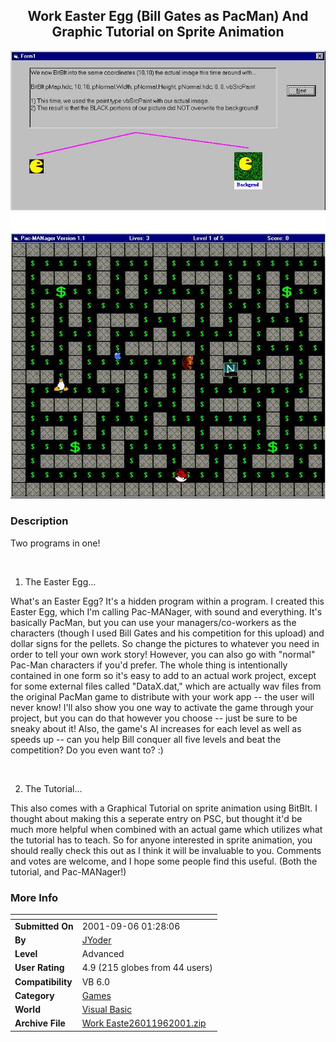 ﻿<div align="center">

## Work Easter Egg \(Bill Gates as PacMan\) And Graphic Tutorial on Sprite Animation

<img src="PIC2001961234215241.jpg">
</div>

### Description

Two programs in one!<br>

<br>

1) The Easter Egg...<br>

What's an Easter Egg? It's a hidden program within a program. I created this Easter Egg, which I'm calling Pac-MANager, with sound and everything. It's basically PacMan, but you can use your managers/co-workers as the characters (though I used Bill Gates and his competition for this upload) and dollar signs for the pellets. So change the pictures to whatever you need in order to tell your own work story! However, you can also go with "normal" Pac-Man characters if you'd prefer. The whole thing is intentionally contained in one form so it's easy to add to an actual work project, except for some external files called "DataX.dat," which are actually wav files from the original PacMan game to distribute with your work app -- the user will never know! I'll also show you one way to activate the game through your project, but you can do that however you choose -- just be sure to be sneaky about it! Also, the game's AI increases for each level as well as speeds up -- can you help Bill conquer all five levels and beat the competition? Do you even want to? :)<br>

<br>

2) The Tutorial...<br>

This also comes with a Graphical Tutorial on sprite animation using BitBlt. I thought about making this a seperate entry on PSC, but thought it'd be much more helpful when combined with an actual game which utilizes what the tutorial has to teach. So for anyone interested in sprite animation, you should really check this out as I think it will be invaluable to you. Comments and votes are welcome, and I hope some people find this useful. (Both the tutorial, and Pac-MANager!)
 
### More Info
 


<span>             |<span>
---                |---
**Submitted On**   |2001-09-06 01:28:06
**By**             |[JYoder](https://github.com/Planet-Source-Code/PSCIndex/blob/master/ByAuthor/jyoder.md)
**Level**          |Advanced
**User Rating**    |4.9 (215 globes from 44 users)
**Compatibility**  |VB 6\.0
**Category**       |[Games](https://github.com/Planet-Source-Code/PSCIndex/blob/master/ByCategory/games__1-38.md)
**World**          |[Visual Basic](https://github.com/Planet-Source-Code/PSCIndex/blob/master/ByWorld/visual-basic.md)
**Archive File**   |[Work Easte26011962001\.zip](https://github.com/Planet-Source-Code/jyoder-work-easter-egg-bill-gates-as-pacman-and-graphic-tutorial-on-sprite-animation__1-27027/archive/master.zip)








